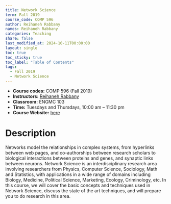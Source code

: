 ```yaml
---
title: Network Science
term: Fall 2019
course_code: COMP 596
author: Reihaneh Rabbany
names: Reihaneh Rabbany
categories: Teaching
share: false
last_modified_at: 2024-10-11T00:00:00
layout: single
toc: true
toc_sticky: true
toc_label: "Table of Contents"
tags:
  - Fall 2019
  - Network Science
---
```


* **Course codes:** COMP 596 (Fall 2019)
* **Instructors:** [Reihaneh Rabbany](http://www.reirab.com/)
* **Classroom:** ENGMC 103
* **Time:** Tuesdays and Thursdays, 10:00 am – 11:30 pm
* **Course Website:** [here](http://www.reirab.com/Teaching/NS19/index.html)

# Description

Networks model the relationships in complex systems, from hyperlinks between web pages, and co-authorships between research scholars to biological interactions between proteins and genes, and synaptic links between neurons. Network Science is an interdisciplinary research area involving researchers from Physics, Computer Science, Sociology, Math and Statistics, with applications in a wide range of domains including Biology, Medicine, Political Science, Marketing, Ecology, Criminology, etc. In this course, we will cover the basic concepts and techniques used in Network Science, discuss the state of the art techniques, and will prepare you to do research in this area.